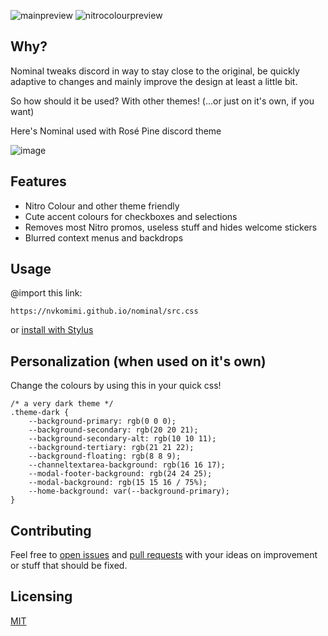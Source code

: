 ![mainpreview](assets/mainpreview.png)
![nitrocolourpreview](assets/nitrocolourpreview.png)

## Why?

Nominal tweaks discord in way to stay close to the original, be quickly adaptive to changes and mainly improve the design at least a little bit.

So how should it be used? With other themes! (...or just on it's own, if you want)

Here's Nominal used with Rosé Pine discord theme

![image](https://github.com/nvkomimi/nominal/assets/76652465/ca198276-00b0-4b98-8be0-aa29d93db4cb)

## Features

- Nitro Colour and other theme friendly
- Cute accent colours for checkboxes and selections
- Removes most Nitro promos, useless stuff and hides welcome stickers
- Blurred context menus and backdrops

## Usage

@import this link:

    https://nvkomimi.github.io/nominal/src.css

or [install with Stylus](clients/nominal.user.css)

## Personalization (when used on it's own)

Change the colours by using this in your quick css!

    /* a very dark theme */
    .theme-dark {
        --background-primary: rgb(0 0 0);
        --background-secondary: rgb(20 20 21);
        --background-secondary-alt: rgb(10 10 11);
        --background-tertiary: rgb(21 21 22);
        --background-floating: rgb(8 8 9);
        --channeltextarea-background: rgb(16 16 17);
        --modal-footer-background: rgb(24 24 25);
        --modal-background: rgb(15 15 16 / 75%);
        --home-background: var(--background-primary);
    }

## Contributing

Feel free to [open issues](https://github.com/nvkomimi/nominal/issues/new/choose) and [pull requests](https://github.com/nvkomimi/nominal/compare) with your ideas on improvement or stuff that should be fixed.  

## Licensing

[MIT](LICENSE.md)
